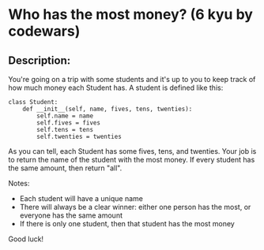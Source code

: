  
# Who has the most money? (6 kyu by codewars)

## Description:


You're going on a trip with some students and it's up to you to keep track of how much money each Student has. A student is defined like this:
```
class Student:
    def __init__(self, name, fives, tens, twenties):
        self.name = name
        self.fives = fives
        self.tens = tens
        self.twenties = twenties
```
As you can tell, each Student has some fives, tens, and twenties. Your job is to return the name of the student with the most money. If every student has the same amount, then return "all".

Notes:

- Each student will have a unique name
- There will always be a clear winner: either one person has the most, or everyone has the same amount
- If there is only one student, then that student has the most money



Good luck!
